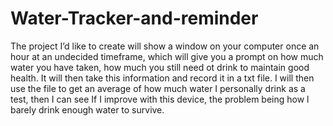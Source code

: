 # Water-Tracker-and-reminder
The project I’d like to create will show a window on your computer once an hour at an undecided timeframe, which will give you a prompt on how much water you have taken, how much you still need ot drink to maintain good health. It will then take this information and record it in a txt file. I will then use the file to get an average of how much water I personally drink as a test, then I can see If I improve with this device, the problem being how l barely drink enough water to survive.
